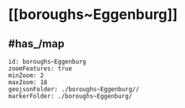 # [[boroughs~Eggenburg]] 



## #has_/map  



```leaflet
id: boroughs~Eggenburg
zoomFeatures: true 
minZoom: 2 
maxZoom: 18
geojsonFolder: ./boroughs~Eggenburg//
markerFolder: ./boroughs~Eggenburg/
```


